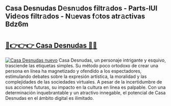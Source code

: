 ## Casa Desnudas D𝚎sn𝚞dos filtr𝚊dos - Parts-lUl Vid𝚎os filtr𝚊dos - N𝚞evas f𝚘tos atr𝚊ctivas Bdz6m

# <h2><a href="http://mb83i4.tromn.icu/?c=Casa+Desnudas">🔗👉👉👉 Casa Desnudas 🔗🔗</a></h2>

[![Casa Desnudas nuevo](https://i.imgur.com/pEAQMta.gif)](http://mb83i4.tromn.icu/?c=Casa+Desnudas)
Casa Desnudas, un personaje intrigante y esquivo, trasciende las etiquetas simples. Su método poco ortodoxo de crear una persona en línea ha magnetizado y ofendido a los espectadores, estimulando debates sobre la expresión artística, la moralidad y las complejidades de las sociedades virtuales. A pesar de la incertidumbre de sus acciones futuras, su impacto en la cultura en línea es palpable. Con una determinación inquebrantable y un atractivo innegable, el potencial de Casa Desnudas en el ámbito digital es ilimitado.
